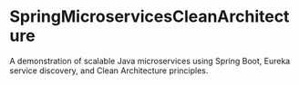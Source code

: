 # SpringMicroservicesCleanArchitecture
A demonstration of scalable Java microservices using Spring Boot, Eureka service discovery, and Clean Architecture principles.
